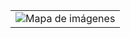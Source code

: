 <table id="Tabla_01" width="4252" height="5669" border="0" cellpadding="0" cellspacing="0">
   <tr>
		<td colspan="3">
            <img src="imagenes/Poster SEPEX2021.jpg" alt="Mapa de imágenes" usemap="#enlaces" border="0"/>        
            <map name="enlaces">
            <area alt="ir a la introduccion del manual" shape="rect" coords="340,754,498,848" 
                  href="https://journals.sagepub.com/doi/10.1177/1747021819883963" target="_blank" />
            </map>    
            </table>
      </d>
   </tr>
